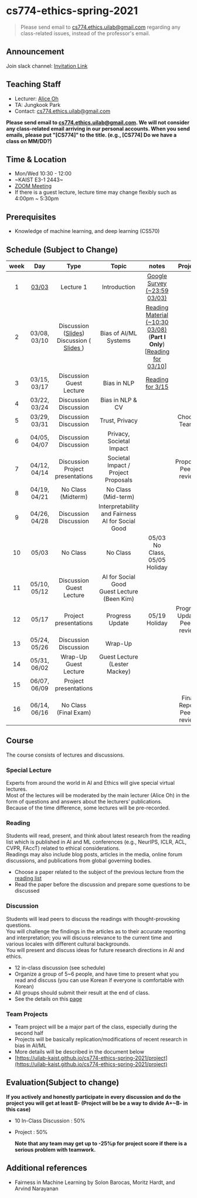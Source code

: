 # cs774-ethics-spring-2021

> Please send email to cs774.ethics.uilab@gmail.com regarding any class-related issues, instead of the professor's email.

## Announcement

Join slack channel: [Invitation Link](https://join.slack.com/t/kaistcs774eth-0ji8902/shared_invite/zt-o0i6jf02-Cg4RjhN25hohqCsjV0YC_A)


## Teaching Staff

- Lecturer: [Alice Oh](https://aliceoh9.github.io/)
- TA: Jungkook Park
- Contact: cs774.ethics.uilab@gmail.com

**Please send email to cs774.ethics.uilab@gmail.com. We will not consider any class-related email arriving in our personal accounts. When you send emails, please put "[CS774]" to the title. (e.g., [CS774] Do we have a class on MM/DD?)**

## Time & Location
- Mon/Wed 10:30 - 12:00
- ~KAIST E3-1 2443~
- [ZOOM Meeting](https://kaist.zoom.us/j/86169039980?pwd=VFlWMk5IY0VIbVZ6cTZjU2RYSWUzZz09#success)
- If there is a guest lecture, lecture time may change flexibly such as 4:00pm ~ 5:30pm

## Prerequisites  

- Knowledge of machine learning, and deep learning (CS570)

## Schedule (Subject to Change)

|  week |                    Day                    |                Type             |                      Topic                    |      notes     |           Project          |
|:-----:|:-----------------------------------------:|:-------------------------------:|:---------------------------------------------:|:--------------:|:--------------------------:|
|   1   | [03/03](contents/2021_cs774_lecture1.pdf) | Lecture 1                       | Introduction                                  | [Google Survey (~23:59 03/03)](https://forms.gle/URPwB6ZcpcgZXpMB7) | |
|   2   | 03/08, 03/10                              | Discussion (<a href="https://drive.google.com/file/d/1M-7WLUmd1ySbNiUCUwd8arGQpUDPOq7W/view?usp=sharing">Slides</a>)<br/> Discussion (<a href="https://docs.google.com/presentation/d/1n6EdR_esE1QBtCN2gIwVk_dzayZ0OsSrbQZXsN9pRo4/edit?usp=sharing"> Slides </a>)    | Bias of AI/ML Systems                         | [Reading Material (~10:30 03/08)](contents/Z_Big_Datas_Disparate_Impacts.pdf) (**Part I Only**) <br> [<a href="https://www.aclweb.org/anthology/Q18-1041/">Reading for 03/10</a>] | |
|   3   | 03/15, 03/17                              | Discussion <br/> Guest Lecture  |  Bias in NLP <br/>    | <a href="https://faculty.washington.edu/ebender/papers/Stochastic_Parrots.pdf"> Reading for 3/15</a>| |
|   4   | 03/22, 03/24                              | Discussion  <br/> Discussion    | Bias in NLP & CV      | | |
|   5   | 03/29, 03/31                              | Discussion  <br/> Discussion    | Trust, Privacy         | | Choose Teams |
|   6   | 04/05, 04/07                              | Discussion  <br/> Discussion    | Privacy, Societal Impact                             | | |
|   7   | 04/12, 04/14                              | Discussion  <br/> Project presentations | Societal Impact / Project Proposals                           | | Proposal, Peer-review|
|   8   | 04/19, 04/21                              | No Class (Midterm)              | No Class (Mid-term)                       | |  |
|   9   | 04/26, 04/28                              | Discussion  <br/> Discussion    | Interpretability and Fairness <br/> AI for Social Good                        | | |
|   10  | 05/03                                     | No Class     | No Class                         | 05/03 No Class, 05/05 Holiday | |
|   11  | 05/10, 05/12                              | Discussion <br/> Guest Lecture  | AI for Social Good <br/> Guest Lecture (Been Kim)                             | | |
|   12  | 05/17                                     | Project presentations  | Progress Update <br/>        | 05/19 Holiday | Progress Update, Peer-review |
|   13  | 05/24, 05/26                              | Discussion <br/> Discussion     | Wrap-Up                 | | |
|   14  | 05/31, 06/02                              | Wrap-Up <br/> Guest Lecture  | Guest Lecture (Lester Mackey)	| | |
|   15  | 06/07, 06/09                              | Project presentations           |                                               | | |
|   16  | 06/14, 06/16                              | No Class (Final Exam)           |                           | | Final Report Peer-review |



## Course

The course consists of lectures and discussions.

### Special Lecture

Experts from around the world in AI and Ethics will give special virtual lectures.  
Most of the lectures will be moderated by the main lecturer (Alice Oh) in the form of questions and answers about the lecturers’ publications.  
Because of the time difference, some lectures will be pre-recorded.  
<!-- Possible lecturers include [Joanna Bryson (Hertie School)](http://www.cs.bath.ac.uk/~jjb/) on the topic of general AI Ethics, [Shakir Mohamed (DeepMind)](https://shakirm.com/) on the topic of diversity and inclusion in AI, [Dirk Hovy(Bocconi University)](http://www.dirkhovy.com) on the topic of Predictive Bias in NLP, [Kyunghyun Cho (New York University)](https://kyunghyuncho.me/), and additional guests will be added. -->

### Reading

Students will read,  present,  and think about latest research from the reading list which is published in AI  and  ML conferences (e.g., NeurIPS, ICLR, ACL, CVPR, FAccT) related to ethical considerations.  
Readings may also include blog posts, articles in the media, online forum discussions, and publications from global governing bodies.

- Choose a paper related to the subject of the previous lecture from the [reading list](https://docs.google.com/document/d/1oL3aBkflgKoGymlpFqhx81fXZrKKOWh0lk2PfPTCdDU/edit?usp=sharing)
- Read the paper before the discussion and prepare some questions to be discussed

### Discussion

Students will lead peers to discuss the readings with thought-provoking questions.   
You will challenge the findings in the articles as to their accurate reporting and interpretation;  you will discuss relevance to the current time and various locales with different cultural backgrounds.  
You will present and discuss ideas for future research directions in AI and ethics.

- 12 in-class discussion (see schedule)
- Organize a group of 5~6 people, and have time to present what you read and discuss (you can use Korean if everyone is comfortable with Korean)
- All groups should submit their result at the end of class.
- See the details on this [page](https://uilab-kaist.github.io/cs774-ethics-spring-2021/discussion)

### Team Projects

- Team project will be a major part of the class, especially during the second half
- Projects will be basically replication/modifications of recent research in bias in AI/ML
- More details will be described in the document below
- [https://uilab-kaist.github.io/cs774-ethics-spring-2021/project](https://uilab-kaist.github.io/cs774-ethics-spring-2021/project)

## Evaluation(Subject to change)

 **If you actively and honestly participate in every discussion and do the project you will get at least B- (Project will be be a way to divide A+~B- in this case)**

* 10 In-Class Discussion : 50%

* Project : 50%
  
    **Note that any team may get up to -25%p for project score if there is a serious problem with teamwork.**


## Additional references

- Fairness in Machine Learning by Solon Barocas, Moritz Hardt, and Arvind Narayanan
